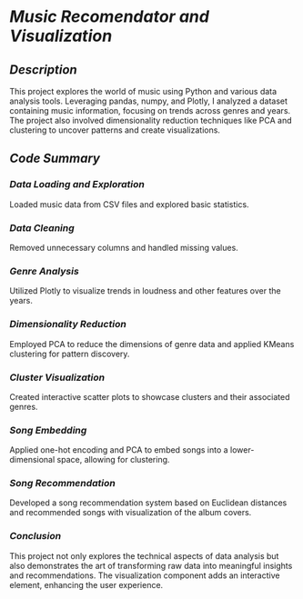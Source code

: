 # *Music Recomendator and Visualization*

## *Description*
This project explores the world of music using Python and various data analysis tools. Leveraging pandas, numpy, and Plotly, I analyzed a dataset containing music information, focusing on trends across genres and years. The project also involved dimensionality reduction techniques like PCA and clustering to uncover patterns and create visualizations.

## *Code Summary*

### *Data Loading and Exploration*

Loaded music data from CSV files and explored basic statistics.

### *Data Cleaning*

Removed unnecessary columns and handled missing values.

### *Genre Analysis*

Utilized Plotly to visualize trends in loudness and other features over the years.

### *Dimensionality Reduction*

Employed PCA to reduce the dimensions of genre data and applied KMeans clustering for pattern discovery.

### *Cluster Visualization* 

Created interactive scatter plots to showcase clusters and their associated genres.

### *Song Embedding*

Applied one-hot encoding and PCA to embed songs into a lower-dimensional space, allowing for clustering.

### *Song Recommendation*

Developed a song recommendation system based on Euclidean distances and recommended songs with visualization of the album covers.

### *Conclusion*

This project not only explores the technical aspects of data analysis but also demonstrates the art of transforming raw data into meaningful insights and recommendations. The visualization component adds an interactive element, enhancing the user experience.
